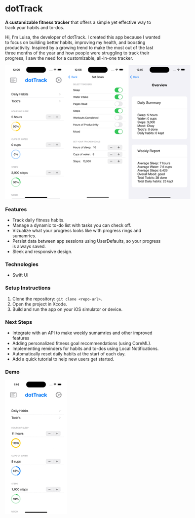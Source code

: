 # dotTrack
**A customizable fitness tracker** that offers a simple yet effective way to track your habits and to-dos.

Hi, I'm Luisa, the developer of dotTrack. I created this app because I wanted to focus on building better habits, improving my health, and boosting productivity. Inspired by a growing trend to make the most out of the last three months of the year and how people were struggling to track their progress, I saw the need for a customizable, all-in-one tracker.

<div style="display: flex; justify-content: space-around;">
  <img src="assets/dotTrackMain.png" alt="Main Screen" width="200"/>
  <img src="assets/dotTrackSettings.png" alt="Settings Screen" width="200"/>
  <img src="assets/dotTrackSummary.png" alt="Summary Screen" width="200"/>
</div>

### Features
- Track daily fitness habits.
- Manage a dynamic to-do list with tasks you can check off.
- Vizualize what your progress looks like with progress rings and sumamries.
- Persist data between app sessions using UserDefaults, so your progress is always saved.
- Sleek and responsive design.

### Technologies
- Swift UI

### Setup Instructions
1. Clone the repository: `git clone <repo-url>`.
2. Open the project in Xcode.
3. Build and run the app on your iOS simulator or device.

### Next Steps
- Integrate with an API to make weekly sumamries and other improved features
- Adding personalized fitness goal recommendations (using CoreML).
- Implementing reminders for habits and to-dos using Local Notifications.
- Automatically reset daily habits at the start of each day.
- Add a quick tutorial to help new users get started.

### Demo
<img src="assets/dotTrackDemo.gif" alt="Demo" width="200"/>


